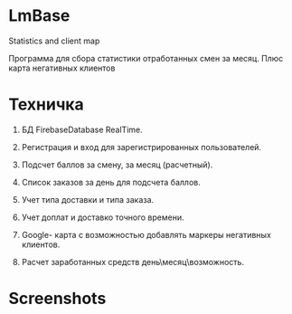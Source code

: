 # LmBase
Statistics and client map

Программа для сбора статистики отработанных смен за месяц. Плюс карта негативных клиентов

# Техничка
1) БД FirebaseDatabase RealTime.

2) Регистрация и вход для зарегистрированных пользователей.

3) Подсчет баллов за смену, за месяц (расчетный).

4) Список заказов за день для подсчета баллов.

5) Учет типа доставки и типа заказа.

6) Учет доплат и доставко точного времени.

7) Google- карта с возможностью добавлять маркеры негативных клиентов.

8) Расчет заработанных средств день\месяц\возможность.

# Screenshots
